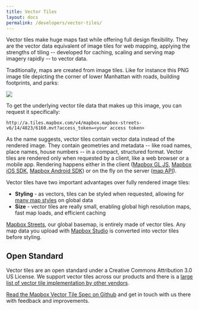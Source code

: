 ```yaml
---
title: Vector Tiles
layout: docs
permalink: /developers/vector-tiles/
---
```


Vector tiles make huge maps fast while offering full design flexibility. They are the vector data equivalent of image tiles for web mapping, applying the strengths of tiling -- developed for caching, scaling and serving map imagery rapidly -- to vector data.

Traditionally, maps are created from image tiles. Like for instance this PNG image tile depicting the corner of lower Manhattan with roads, building footprints, and parks:

![]({{site.tileApi}}/v4/mapbox.streets/14/4823/6160.png?access_token={{site.accessToken}})

To get the underlying vector tile data that makes up this image, you can request it specifically:

    http://a.tiles.mapbox.com/v4/mapbox.mapbox-streets-v6/14/4823/6160.mvt?access_token=<your access token>

As the name suggests, vector tiles contain vector data instead of the rendered image. They contain geometries and metadata -- like road names, place names, house numbers -- in a compact, structured format. Vector tiles are rendered only when requested by a client, like a web browser or a mobile app. Rendering happens either in the client ([Mapbox GL JS](https://www.mapbox.com/mapbox-gl-js/api/), [Mapbox iOS SDK](https://www.mapbox.com/developers/#gl-ios), [Mapbox Android SDK](https://www.mapbox.com/developers/#android)) or on the fly on the server ([map API](https://www.mapbox.com/developers/api/maps/)).

Vector tiles have two important advantages over fully rendered image tiles:

- **Styling** - as vectors, tiles can be styled when requested, allowing for [many map styles](https://www.mapbox.com/maps/) on global data
- **Size** - vector tiles are really small, enabling global high resolution maps, fast map loads, and efficient caching

[Mapbox Streets](https://www.mapbox.com/data-platform/#mapbox-streets), our global basemap, is entirely made of vector tiles. Any map data you upload with [Mapbox Studio](https://www.mapbox.com/studio) is converted into vector tiles before styling.

## Open Standard

Vector tiles are an open standard under a Creative Commons Attribution 3.0 US License. We support vector tiles across our products and there is a [large list of vector tile implementation by other vendors](https://github.com/mapbox/awesome-vector-tiles).

[Read the Mapbox Vector Tile Spec on Github](https://github.com/mapbox/vector-tile-spec) and get in touch with us there with feedback and improvements.